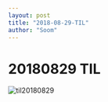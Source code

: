 ```yaml
---
layout: post
title: "2018-08-29-TIL"
author: "Soom"
---
```


# 20180829 TIL

![til20180829](https://user-images.githubusercontent.com/40848630/44791295-41ce6400-abdc-11e8-9e3a-24105adc4c88.jpeg)
 
